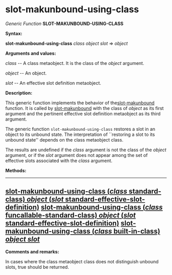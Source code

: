 slot-makunbound-using-class
===========================

*Generic Function* **SLOT-MAKUNBOUND-USING-CLASS**

**Syntax:**

**slot-makunbound-using-class** *class* *object* *slot* => *object*

**Arguments and values:**

*class* -- A class metaobject. It is the class of the *object* argument.

*object* -- An object.

*slot* -- An effective slot definition metaobject.

**Description:**

This generic function implements the behavior of the[slot-makunbound](http://www.lispworks.com/documentation/HyperSpec/Body/f_slt_ma.htm) function. It is called by [slot-makunbound](http://www.lispworks.com/documentation/HyperSpec/Body/f_slt_ma.htm) with the class of *object* as its first argument and the pertinent effective slot definition metaobject as its third argument.

The generic function `slot-makunbound-using-class` restores a slot in an object to its unbound state. The interpretation of ``restoring a slot to its unbound state'' depends on the class metaobject class.

The results are undefined if the *class* argument is not the class of the *object* argument, or if the *slot* argument does not appear among the set of effective slots associated with the *class* argument.

**Methods:**

  ---------------------------------------------------------------------------------------------------------------------------------------------------------------------------------------------------------------------------
  [**slot-makunbound-using-class** (*class* standard-class) *object* (*slot* standard-effective-slot-definition)](/docs/meta-object-protocol/slot-makunbound-using-class-standard-class-standard-effective-slot-definition)
  [**slot-makunbound-using-class** (*class* funcallable-standard-class) *object* (*slot* standard-effective-slot-definition)](/docs/meta-object-protocol/slot-makunbound-using-class-funcallable-standard-class-standard-effective-slot-definition)
  [**slot-makunbound-using-class** (*class* built-in-class) *object* *slot*](/docs/meta-object-protocol/slot-makunbound-using-class-built-in-class)
  ---------------------------------------------------------------------------------------------------------------------------------------------------------------------------------------------------------------------------

**Comments and remarks:**

In cases where the class metaobject class does not distinguish unbound slots, true should be returned.
